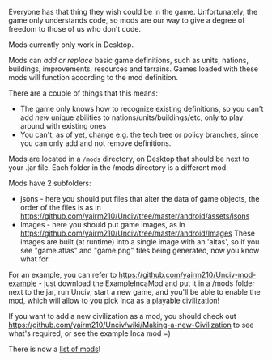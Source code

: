 Everyone has that thing they wish could be in the game.
Unfortunately, the game only understands code, so mods are our way to give a degree of freedom to those of us who don't code.

Mods currently only work in Desktop.

Mods can *add or replace* basic game definitions, such as units, nations, buildings, improvements, resources and terrains.
Games loaded with these mods will function according to the mod definition.

There are a couple of things that this means:
- The game only knows how to recognize existing definitions, so you can't add *new* unique abilities to nations/units/buildings/etc, only to play around with existing ones
- You can't, as of yet, change e.g. the tech tree or policy branches, since you can only add and not remove definitions.

Mods are located in a `/mods` directory, on Desktop that should be next to your .jar file.
Each folder in the /mods directory is a different mod.

Mods have 2 subfolders:
- jsons - here you should put files that alter the data of game objects, the order of the files is as in https://github.com/yairm210/Unciv/tree/master/android/assets/jsons
- Images - here you should put game images, as in https://github.com/yairm210/Unciv/tree/master/android/Images
These images are built (at runtime) into a single image with an 'altas', so if you see "game.atlas" and "game.png" files being generated, now you know what for

For an example, you can refer to https://github.com/yairm210/Unciv-mod-example - just download the ExampleIncaMod and put it in a /mods folder next to the jar, run Unciv, start a new game, and you'll be able to enable the mod, which will allow to you pick Inca as a playable civilization!

If you want to add a new civilization as a mod, you should check out https://github.com/yairm210/Unciv/wiki/Making-a-new-Civilization to see what's required, or see the example Inca mod =)

There is now a [list of mods](https://docs.google.com/spreadsheets/d/1043Ng9ukrL3y8MUXBVl7-C9JsQGnBi5R5mkmS2l7FFg/edit#gid=0)!